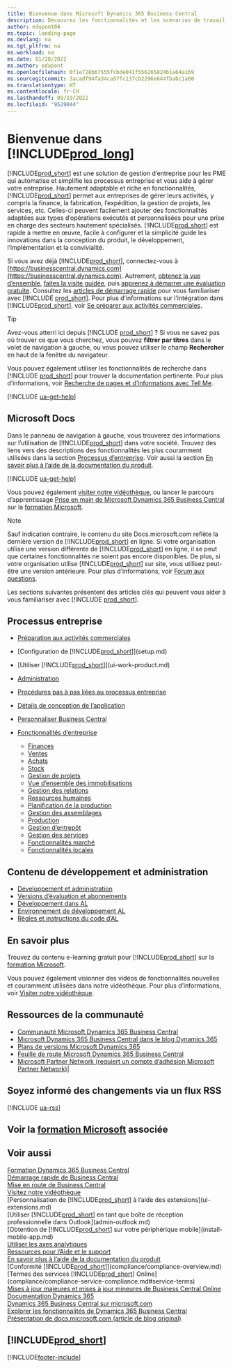 ```yaml
---
title: Bienvenue dans Microsoft Dynamics 365 Business Central
description: Découvrez les fonctionnalités et les scénarios de travail de Business Central qui aident les entreprises à gérer leurs activités, y compris les finances, la fabrication, les ventes, l’expédition, la gestion de projet, les services, etc.
author: edupont04
ms.topic: landing-page
ms.devlang: na
ms.tgt_pltfrm: na
ms.workload: na
ms.date: 01/28/2022
ms.author: edupont
ms.openlocfilehash: 0f1e728b67555fcbde041f556265824b1a64a169
ms.sourcegitcommit: 3acadf94fa34ca57fc137cb2296e644fbabc1a60
ms.translationtype: HT
ms.contentlocale: fr-CH
ms.lasthandoff: 09/19/2022
ms.locfileid: "9529044"
---
```

# <a name="welcome-to-prod_long"></a>Bienvenue dans [!INCLUDE[prod_long](includes/prod_long.md)]

[!INCLUDE[prod_short](includes/prod_short.md)] est une solution de gestion d’entreprise pour les PME qui automatise et simplifie les processus entreprise et vous aide à gérer votre entreprise. Hautement adaptable et riche en fonctionnalités, [!INCLUDE[prod_short](includes/prod_short.md)] permet aux entreprises de gérer leurs activités, y compris la finance, la fabrication, l’expédition, la gestion de projets, les services, etc. Celles-ci peuvent facilement ajouter des fonctionnalités adaptées aux types d’opérations exécutés et personnalisées pour une prise en charge des secteurs hautement spécialisés. [!INCLUDE[prod_short](includes/prod_short.md)] est rapide à mettre en œuvre, facile à configurer et la simplicité guide les innovations dans la conception du produit, le développement, l’implémentation et la convivialité.  

Si vous avez déjà [!INCLUDE[prod_short](includes/prod_short.md)], connectez-vous à [https://businesscentral.dynamics.com](https://businesscentral.dynamics.com). Autrement, [obtenez la vue d’ensemble](https://dynamics.microsoft.com/business-central/overview/), [faites la visite guidée](https://dynamics.microsoft.com/en-us/guidedtour/dynamics/business-central/1/1), puis [apprenez à démarrer une évaluation gratuite](trial-signup.md). Consultez les [articles de démarrage rapide](quick-start-business-central.md) pour vous familiariser avec [!INCLUDE [prod_short](includes/prod_short.md)]. Pour plus d’informations sur l’intégration dans [!INCLUDE[prod_short](includes/prod_short.md)], voir [Se préparer aux activités commerciales](ui-get-ready-business.md).  

> [!TIP]
> Avez-vous atterri ici depuis [!INCLUDE [prod_short](includes/prod_short.md)] ? Si vous ne savez pas où trouver ce que vous cherchez, vous pouvez **filtrer par titres** dans le volet de navigation à gauche, ou vous pouvez utiliser le champ **Rechercher** en haut de la fenêtre du navigateur.  
>
> Vous pouvez également utiliser les fonctionnalités de recherche dans [!INCLUDE [prod_short](includes/prod_short.md)] pour trouver la documentation pertinente. Pour plus d’informations, voir [Recherche de pages et d’informations avec Tell Me](ui-search.md).

[!INCLUDE [ua-get-help](includes/ua-get-help.md)]

## <a name="microsoft-docs"></a>Microsoft Docs

Dans le panneau de navigation à gauche, vous trouverez des informations sur l’utilisation de [!INCLUDE[prod_short](includes/prod_short.md)] dans votre société. Trouvez des liens vers des descriptions des fonctionnalités les plus couramment utilisées dans la section [Processus d’entreprise](#business-processes). Voir aussi la section [En savoir plus à l’aide de la documentation du produit](product-help-and-support.md#learn-more-using-the-product-documentation).

[!INCLUDE [ua-get-help](includes/ua-get-help.md)]

Vous pouvez également [visiter notre vidéothèque](across-videos.md), ou lancer le parcours d’apprentissage [Prise en main de Microsoft Dynamics 365 Business Central](/training/paths/get-started-dynamics-365-business-central/) sur la [formation Microsoft](/training/dynamics365/business-central?WT.mc_id=dyn365bc_landingpage-docs).  

> [!NOTE]
> Sauf indication contraire, le contenu du site Docs.microsoft.com reflète la dernière version de [!INCLUDE[prod_short](includes/prod_short.md)] en ligne. Si votre organisation utilise une version différente de [!INCLUDE[prod_short](includes/prod_short.md)] en ligne, il se peut que certaines fonctionnalités ne soient pas encore disponibles. De plus, si votre organisation utilise [!INCLUDE[prod_short](includes/prod_short.md)] sur site, vous utilisez peut-être une version antérieure. Pour plus d’informations, voir [Forum aux questions](across-faq.yml).

Les sections suivantes présentent des articles clés qui peuvent vous aider à vous familiariser avec [!INCLUDE [prod_short](includes/prod_short.md)].  

## <a name="business-processes"></a>Processus entreprise

- [Préparation aux activités commerciales](ui-get-ready-business.md)
- [Configuration de [!INCLUDE[prod_short](includes/prod_short.md)]](setup.md)
- [Utiliser [!INCLUDE[prod_short](includes/prod_short.md)]](ui-work-product.md)
- [Administration](admin-setup-and-administration.md)
- [Procédures pas à pas liées au processus entreprise](walkthrough-business-process-walkthroughs.md)
- [Détails de conception de l’application](design-details-application-design.md)
- [Personnaliser Business Central](ui-customizing-overview.md)
- [Fonctionnalités d’entreprise](across-business-functionality.md)

  - [Finances](finance.md)
  - [Ventes](sales-manage-sales.md)
  - [Achats](purchasing-manage-purchasing.md)
  - [Stock](inventory-manage-inventory.md)
  - [Gestion de projets](projects-manage-projects.md)
  - [Vue d’ensemble des immobilisations](fa-manage.md)
  - [Gestion des relations](marketing-relationship-management.md)
  - [Ressources humaines](hr-manage-human-resources.md)
  - [Planification de la production](production-planning.md)
  - [Gestion des assemblages](assembly-assemble-items.md)
  - [Production](production-manage-manufacturing.md)
  - [Gestion d’entrepôt](warehouse-manage-warehouse.md)
  - [Gestion des services](service-service.md)
  - [Fonctionnalités marché](ui-across-business-areas.md)
  - [Fonctionnalités locales](about-localization.md)

## <a name="development-and-administration-content"></a>Contenu de développement et administration

- [Développement et administration](/dynamics365/business-central/dev-itpro/index)
- [Versions d’évaluation et abonnements](/dynamics365/business-central/dev-itpro/administration/trials-subscriptions)  
- [Développement dans AL](/dynamics365/business-central/dev-itpro/developer/devenv-dev-overview)
- [Environnement de développement AL](/dynamics365/business-central/dev-itpro/developer/devenv-reference-overview)
- [Règles et instructions du code d’AL](/dynamics365/business-central/dev-itpro/compliance/apptest-overview)

## <a name="learn"></a>En savoir plus

Trouvez du contenu e-learning gratuit pour [!INCLUDE[prod_short](includes/prod_short.md)] sur la [formation Microsoft](/training/dynamics365/business-central?WT.mc_id=dyn365bc_landingpage-docs).  

Vous pouvez également visionner des vidéos de fonctionnalités nouvelles et couramment utilisées dans notre vidéothèque. Pour plus d’informations, voir [Visiter notre vidéothèque](across-videos.md).  

## <a name="community-resources"></a>Ressources de la communauté

- [Communauté Microsoft Dynamics 365 Business Central](https://community.dynamics.com/business)
- [Microsoft Dynamics 365 Business Central dans le blog Dynamics 365](https://cloudblogs.microsoft.com/dynamics365/it/product/business-central/)
- [Plans de versions Microsoft Dynamics 365](/dynamics365/release-plans/)
- [Feuille de route Microsoft Dynamics 365 Business Central](https://dynamics.microsoft.com/roadmap/business-central/)
- [Microsoft Partner Network \(requiert un compte d’adhésion Microsoft Partner Network\)](https://mspartner.microsoft.com/en/us/windows/index.aspx)|  

## <a name="get-notified-about-changes-through-an-rss-feed"></a>Soyez informé des changements via un flux RSS

[!INCLUDE [ua-rss](includes/ua-rss.md)]  

## <a name="see-related-microsoft-training"></a>Voir la [formation Microsoft](/training/dynamics365/business-central?WT.mc_id=dyn365bc_landingpage-docs) associée

## <a name="see-also"></a>Voir aussi

[Formation Dynamics 365 Business Central](/training/dynamics365/business-central?WT.mc_id=dyn365bc_landingpage-docs)  
[Démarrage rapide de Business Central](quick-start-business-central.md)  
[Mise en route de Business Central](ui-get-ready-business.md)  
[Visitez notre vidéothèque](across-videos.md)  
[Personnalisation de [!INCLUDE[prod_short](includes/prod_short.md)] à l’aide des extensions](ui-extensions.md)  
[Utiliser [!INCLUDE[prod_short](includes/prod_short.md)] en tant que boîte de réception professionnelle dans Outlook](admin-outlook.md)  
[Obtention de [!INCLUDE[prod_short](includes/prod_short.md)] sur votre périphérique mobile](install-mobile-app.md)  
[Utiliser les axes analytiques](finance-dimensions.md)  
[Ressources pour l’Aide et le support](product-help-and-support.md)  
[En savoir plus à l’aide de la documentation du produit](product-help-and-support.md#learn-more-using-the-product-documentation)  
[Conformité [!INCLUDE[prod_short](includes/prod_short.md)]](compliance/compliance-overview.md)  
[Termes des services [!INCLUDE[prod_short](includes/prod_short.md)] Online](compliance/compliance-service-compliance.md#service-terms)  
[Mises à jour majeures et mises à jour mineures de Business Central Online](/dynamics365/business-central/dev-itpro/administration/update-rollout-timeline)  
[Documentation Dynamics 365](/dynamics365/)  
[Dynamics 365 Business Central sur microsoft.com](https://dynamics.microsoft.com/business-central/overview/)  
[Explorer les fonctionnalités de Dynamics 365 Business Central](https://dynamics.microsoft.com/business-central/capabilities/)  
[Présentation de docs.microsoft.com (article de blog original)](/teamblog/introducing-docs-microsoft-com)  

## [!INCLUDE[prod_short](includes/free_trial_md.md)]

[!INCLUDE[footer-include](includes/footer-banner.md)]
